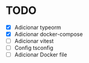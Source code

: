 # TODO
- [x] Adicionar typeorm
- [x] Adicionar docker-compose
- [ ] Adicionar vitest
- [ ] Config tsconfig
- [ ] Adicionar Docker file
